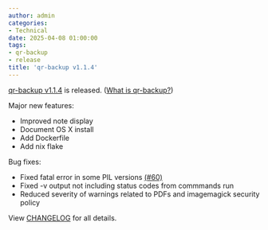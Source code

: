 ```yaml
---
author: admin
categories:
- Technical
date: 2025-04-08 01:00:00
tags:
- qr-backup
- release
title: 'qr-backup v1.1.4'
---
```

[qr-backup v1.1.4](https://github.com/za3k/qr-backup/releases/tag/v1.1.4) is released. ([What is qr-backup?](https://github.com/za3k/qr-backup))

Major new features:

- Improved note display
- Document OS X install
- Add Dockerfile
- Add nix flake

Bug fixes:

- Fixed fatal error in some PIL versions [(#60)](https://github.com/za3k/qr-backup/issues/60)
- Fixed -v output not including status codes from commmands run
- Reduced severity of warnings related to PDFs and imagemagick security policy

View [CHANGELOG](https://github.com/za3k/qr-backup/blob/v1.1.4/docs/CHANGELOG) for all details.
